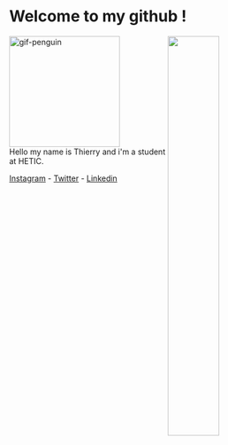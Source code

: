 # Welcome to my github !
<img width="43%" align="right" src="https://github-readme-stats.vercel.app/api/top-langs/?username=Nangaim&layout=compact">
<img src="https://c.tenor.com/pvFJwncehzIAAAAC/hello-there-private-from-penguins-of-madagascar.gif" alt="gif-penguin" width="200"> 


<br>
Hello my name is Thierry and i'm a student at HETIC.

<!-- ![gif-penguin](https://media.giphy.com/media/Cmr1OMJ2FN0B2/giphy.gif) -->

<br>

[Instagram](https://www.instagram.com/nangaim.nd/) - [Twitter](https://twitter.com/MgnThierry) - [Linkedin](https://www.linkedin.com/in/thierry-maignan-33b044226/)

 

